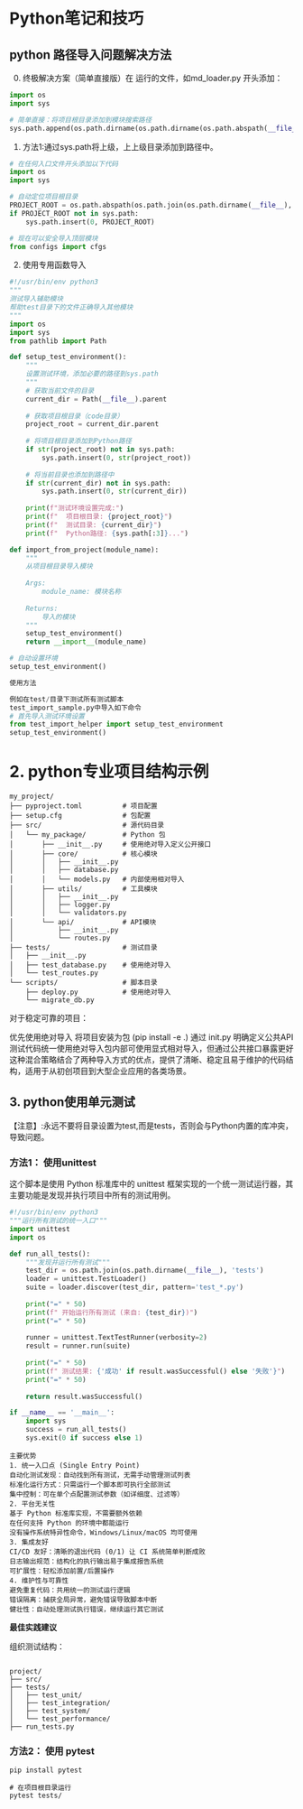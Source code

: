 # Python笔记和技巧

## python 路径导入问题解决方法

0. 终极解决方案（简单直接版）在 运行的文件，如md_loader.py 开头添加：
```python
import os
import sys

# 简单直接：将项目根目录添加到模块搜索路径
sys.path.append(os.path.dirname(os.path.dirname(os.path.abspath(__file__))))
```


1. 方法1:通过sys.path将上级，上上级目录添加到路径中。
```python
# 在任何入口文件开头添加以下代码
import os
import sys

# 自动定位项目根目录
PROJECT_ROOT = os.path.abspath(os.path.join(os.path.dirname(__file__), '..', '..'))
if PROJECT_ROOT not in sys.path:
    sys.path.insert(0, PROJECT_ROOT)

# 现在可以安全导入顶层模块
from configs import cfgs

```
2. 使用专用函数导入

```python
#!/usr/bin/env python3
"""
测试导入辅助模块
帮助test目录下的文件正确导入其他模块
"""
import os
import sys
from pathlib import Path

def setup_test_environment():
    """
    设置测试环境，添加必要的路径到sys.path
    """
    # 获取当前文件的目录
    current_dir = Path(__file__).parent
    
    # 获取项目根目录（code目录）
    project_root = current_dir.parent
    
    # 将项目根目录添加到Python路径
    if str(project_root) not in sys.path:
        sys.path.insert(0, str(project_root))
    
    # 将当前目录也添加到路径中
    if str(current_dir) not in sys.path:
        sys.path.insert(0, str(current_dir))
    
    print(f"测试环境设置完成:")
    print(f"  项目根目录: {project_root}")
    print(f"  测试目录: {current_dir}")
    print(f"  Python路径: {sys.path[:3]}...")

def import_from_project(module_name):
    """
    从项目根目录导入模块
    
    Args:
        module_name: 模块名称
        
    Returns:
        导入的模块
    """
    setup_test_environment()
    return __import__(module_name)

# 自动设置环境
setup_test_environment()

使用方法

例如在test/目录下测试所有测试脚本
test_import_sample.py中导入如下命令
# 首先导入测试环境设置
from test_import_helper import setup_test_environment
setup_test_environment()
```
# 2. python专业项目结构示例
```shell
my_project/
├── pyproject.toml          # 项目配置
├── setup.cfg               # 包配置
├── src/                    # 源代码目录
│   └── my_package/         # Python 包
│       ├── __init__.py     # 使用绝对导入定义公开接口
│       ├── core/           # 核心模块
│       │   ├── __init__.py
│       │   ├── database.py
│       │   └── models.py   # 内部使用相对导入
│       ├── utils/          # 工具模块
│       │   ├── __init__.py
│       │   ├── logger.py
│       │   └── validators.py
│       └── api/            # API模块
│           ├── __init__.py
│           └── routes.py
├── tests/                  # 测试目录
│   ├── __init__.py
│   ├── test_database.py    # 使用绝对导入
│   └── test_routes.py
└── scripts/                # 脚本目录
    ├── deploy.py           # 使用绝对导入
    └── migrate_db.py
```

对于稳定可靠的项目：

​​优先使用绝对导入​​
​​将项目安装为包​​ (pip install -e .)
​​通过 init.py 明确定义公共API​​
​​测试代码统一使用绝对导入​​
​​包内部可使用显式相对导入，但通过公共接口暴露更好​​
这种混合策略结合了两种导入方式的优点，提供了清晰、稳定且易于维护的代码结构，适用于从初创项目到大型企业应用的各类场景。

## 3. python使用单元测试
【注意】:永远不要将目录设置为test,而是tests，否则会与Python内置的库冲突，导致问题。
### 方法1： 使用unittest
这个脚本是使用 Python 标准库中的 unittest 框架实现的一个​​统一测试运行器​​，其主要功能是发现并执行项目中所有的测试用例。

```python
#!/usr/bin/env python3
"""运行所有测试的统一入口"""
import unittest
import os

def run_all_tests():
    """发现并运行所有测试"""
    test_dir = os.path.join(os.path.dirname(__file__), 'tests')
    loader = unittest.TestLoader()
    suite = loader.discover(test_dir, pattern='test_*.py')
    
    print("=" * 50)
    print(f" 开始运行所有测试 (来自: {test_dir})")
    print("=" * 50)
    
    runner = unittest.TextTestRunner(verbosity=2)
    result = runner.run(suite)
    
    print("=" * 50)
    print(f" 测试结果: {'成功' if result.wasSuccessful() else '失败'}")
    print("=" * 50)
    
    return result.wasSuccessful()

if __name__ == '__main__':
    import sys
    success = run_all_tests()
    sys.exit(0 if success else 1)
```
```text
主要优势
1. ​​统一入口点 (Single Entry Point)​​
​​自动化测试发现​​：自动找到所有测试，无需手动管理测试列表
​​标准化运行方式​​：只需运行一个脚本即可执行全部测试
​​集中控制​​：可在单个点配置测试参数（如详细度、过滤等）
2. ​​平台无关性​​
基于 Python 标准库实现，不需要额外依赖
在任何支持 Python 的环境中都能运行
没有操作系统特异性命令，Windows/Linux/macOS 均可使用
3. ​​集成友好​​
​​CI/CD 友好​​：清晰的退出代码 (0/1) 让 CI 系统简单判断成败
​​日志输出规范​​：结构化的执行输出易于集成报告系统
​​可扩展性​​：轻松添加前置/后置操作
4. ​​维护性与可靠性​​
​​避免重复代码​​：共用统一的测试运行逻辑
​​错误隔离​​：捕获全局异常，避免错误导致脚本中断
​​健壮性​​：自动处理测试执行错误，继续运行其它测试
```

**最佳实践建议**

组织测试结构​​：
```shell
​​
project/
├── src/
├── tests/
│   ├── test_unit/
│   ├── test_integration/
│   ├── test_system/
│   └── test_performance/
├── run_tests.py
```
### 方法2： 使用 pytest
```shell
pip install pytest

# 在项目根目录运行
pytest tests/
```
